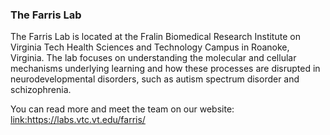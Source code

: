 ### The Farris Lab

The Farris Lab is located at the Fralin Biomedical Research Institute on Virginia Tech Health Sciences and Technology Campus in Roanoke, Virginia. The lab focuses on understanding the molecular and cellular mechanisms underlying learning and how these processes are disrupted in neurodevelopmental disorders, such as autism spectrum disorder and schizophrenia.

You can read more and meet the team on our website: 
<link:https://labs.vtc.vt.edu/farris/>

<!--
**Farris-lab/Farris-lab** is a ✨ _special_ ✨ repository because its `README.md` (this file) appears on your GitHub profile.

Here are some ideas to get you started:

- 🔭 I’m currently working on ...
- 🌱 I’m currently learning ...
- 👯 I’m looking to collaborate on ...
- 🤔 I’m looking for help with ...
- 💬 Ask me about ...
- 📫 How to reach me: ...
- 😄 Pronouns: ...
- ⚡ Fun fact: ...
-->
